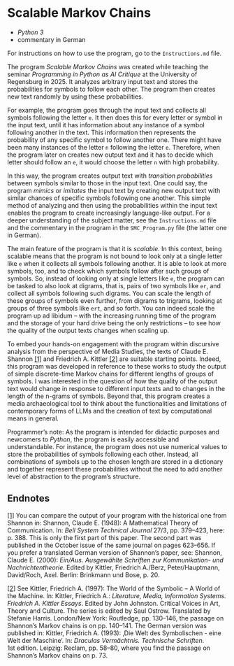# Scalable Markov Chains

- _Python 3_
- commentary in German

For instructions on how to use the program, go to the `Instructions.md` file.

The program _Scalable Markov Chains_ was created while teaching the seminar _Programming in Python as AI Critique_ at the University of Regensburg in 2025. It analyzes arbitrary input text and stores the probabilities for symbols to follow each other. The program then creates new text randomly by using these probabilities.

For example, the program goes through the input text and collects all symbols following the letter `e`. It then does this for every letter or symbol in the input text, until it has information about any instance of a symbol following another in the text. This information then represents the probability of any specific symbol to follow another one. There might have been many instances of the letter `n` following the letter `e`. Therefore, when the program later on creates new output text and it has to decide which letter should follow an `e`, it would choose the letter `n` with high probability.

In this way, the program creates output text with _transition probabilities_ between symbols similar to those in the input text. One could say, the program _mimics_ or _imitates_ the input text by creating new output text with similar chances of specific symbols following one another. This simple method of analyzing and then using the probabilities within the input text enables the program to create increasingly language-like output. For a deeper understanding of the subject matter, see the `Instructions.md` file and the commentary in the program in the `SMC_Program.py` file (the latter one in German).

The main feature of the program is that it is _scalable_. In this context, being scalable means that the program is not bound to look only at a single letter like `e` when it collects all symbols following another. It is able to look at more symbols, too, and to check which symbols follow after such groups of symbols. So, instead of looking only at single letters like `e`, the program can be tasked to also look at digrams, that is, pairs of two symbols like `er`, and collect all symbols following such digrams. You can scale the length of these groups of symbols even further, from digrams to trigrams, looking at groups of three symbols like `ert`, and so forth. You can indeed scale the program up ad libidum – with the increasing running time of the program and the storage of your hard drive being the only restrictions – to see how the quality of the output texts changes when scaling up.

To embed your hands-on engagement with the program within discursive analysis from the perspective of Media Studies, the texts of Claude E. Shannon [[1]](#_ftn1) and Friedrich A. Kittler [[2]](#_ftn2) are suitable starting points. Indeed, this program was developed in reference to these works to study the output of simple discrete-time Markov chains for different lengths of groups of symbols. I was interested in the question of how the quality of the output text would change in response to different input texts and to changes in the length of the n-grams of symbols. Beyond that, this program creates a media archaeological tool to think about the functionalities and limitations of contemporary forms of LLMs and the creation of text by computational means in general.

Programmer’s note: As the program is intended for didactic purposes and newcomers to _Python_, the program is easily accessible and understandable. For instance, the program does not use numerical values to store the probabilities of symbols following each other. Instead, all combinations of symbols up to the chosen length are stored in a dictionary and together represent these probabilities without the need to add another level of abstraction to the program’s structure.

## Endnotes

[[1]](#_ftnref1) You can compare the output of your program with the historical one from Shannon in: Shannon, Claude E. (1948): A Mathematical Theory of Communication. In: _Bell System Technical Journal_ 27/3, pp. 379–423, here: p. 388. This is only the first part of this paper. The second part was published in the October issue of the same journal on pages 623–656. If you prefer a translated German version of Shannon’s paper, see: Shannon, Claude E. (2000): _Ein/Aus. Ausgewählte Schriften zur Kommunikation- und Nachrichtentheorie_. Edited by Kittler, Friedrich A./Berz, Peter/Hauptmann, David/Roch, Axel. Berlin: Brinkmann und Bose, p. 20.

[[2]](#_ftnref2) See Kittler, Friedrich A. (1997): The World of the Symbolic – A World of the Machine. In: Kittler, Friedrich A.: _Literature, Media, Information Systems. Friedrich A. Kittler Essays_. Edited by John Johnston. Critical Voices in Art, Theory and Culture. The series is edited by Saul Ostrow. Translated by Stefanie Harris. London/New York: Routledge, pp. 130–146, the passage on Shannon’s Markov chains is on pp. 140–141. The German version was published in: Kittler, Friedrich A. (1993): ‚Die Welt des Symbolischen - eine Welt der Maschine‘. In: _Draculas Vermächtnis. Technische Schriften_. 1st edition. Leipzig: Reclam, pp. 58–80, where you find the passage on Shannon’s Markov chains on p. 73.

